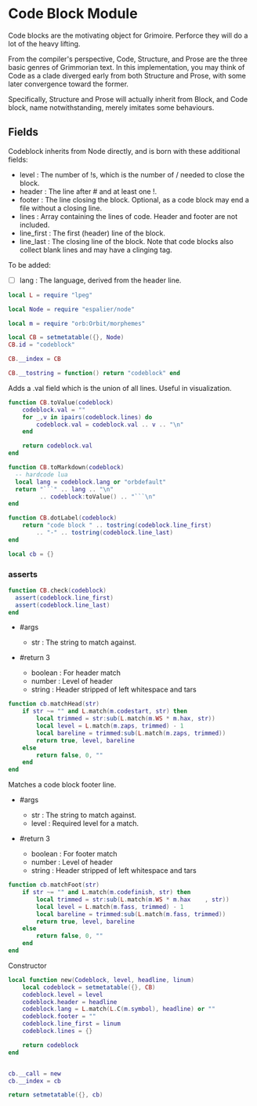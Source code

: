 # Code Block Module


   Code blocks are the motivating object for Grimoire.  Perforce they
 will do a lot of the heavy lifting.


 From the compiler's perspective, Code, Structure, and Prose are the
 three basic genres of Grimmorian text.  In this implementation,
 you may think of Code as a clade diverged early from both Structure
 and Prose, with some later convergence toward the former.


 Specifically, Structure and Prose will actually inherit from Block, and
 Code block, name notwithstanding, merely imitates some behaviours.


## Fields

   Codeblock inherits from Node directly, and is born with these
 additional fields:


 - level  :  The number of !s, which is the number of / needed to close
             the block.
 - header :  The line after # and at least one !.
 - footer :  The line closing the block. Optional, as a code block may
             end a file without a closing line.
 - lines  :  Array containing the lines of code.  Header and footer
             are not included.
 - line_first :  The first (header) line of the block.
 - line_last  :  The closing line of the block. Note that code blocks also
                 collect blank lines and may have a clinging tag.


 To be added:
 - [ ] lang : The language, derived from the header line.

```lua
local L = require "lpeg"

local Node = require "espalier/node"

local m = require "orb:Orbit/morphemes"

local CB = setmetatable({}, Node)
CB.id = "codeblock"

CB.__index = CB

CB.__tostring = function() return "codeblock" end
```

 Adds a .val field which is the union of all lines.
 Useful in visualization.

```lua
function CB.toValue(codeblock)
    codeblock.val = ""
    for _,v in ipairs(codeblock.lines) do
        codeblock.val = codeblock.val .. v .. "\n"
    end

    return codeblock.val
end

function CB.toMarkdown(codeblock)
  -- hardcode lua
  local lang = codeblock.lang or "orbdefault"
  return "```" .. lang .. "\n"
         .. codeblock:toValue() .. "```\n"
end

function CB.dotLabel(codeblock)
    return "code block " .. tostring(codeblock.line_first)
        .. "-" .. tostring(codeblock.line_last)
end

local cb = {}
```
### asserts

```lua
function CB.check(codeblock)
  assert(codeblock.line_first)
  assert(codeblock.line_last)
end
```

 - #args
   - str :  The string to match against.


 - #return 3
   - boolean :  For header match
   - number  :  Level of header
   - string  :  Header stripped of left whitespace and tars


```lua
function cb.matchHead(str)
    if str ~= "" and L.match(m.codestart, str) then
        local trimmed = str:sub(L.match(m.WS * m.hax, str))
        local level = L.match(m.zaps, trimmed) - 1
        local bareline = trimmed:sub(L.match(m.zaps, trimmed))
        return true, level, bareline
    else
        return false, 0, ""
    end
end
```

 Matches a code block footer line.


 - #args
   - str   :  The string to match against.
   - level :  Required level for a match.


 - #return 3
   - boolean :  For footer match
   - number  :  Level of header
   - string  :  Header stripped of left whitespace and tars


```lua
function cb.matchFoot(str)
    if str ~= "" and L.match(m.codefinish, str) then
        local trimmed = str:sub(L.match(m.WS * m.hax    , str))
        local level = L.match(m.fass, trimmed) - 1
        local bareline = trimmed:sub(L.match(m.fass, trimmed))
        return true, level, bareline
    else
        return false, 0, ""
    end
end
```

 Constructor

```lua
local function new(Codeblock, level, headline, linum)
    local codeblock = setmetatable({}, CB)
    codeblock.level = level
    codeblock.header = headline
    codeblock.lang = L.match(L.C(m.symbol), headline) or ""
    codeblock.footer = ""
    codeblock.line_first = linum
    codeblock.lines = {}

    return codeblock
end


cb.__call = new
cb.__index = cb

return setmetatable({}, cb)
```

